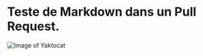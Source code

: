 # Teste de Markdown dans un Pull Request.

![Image of Yaktocat](https://octodex.github.com/images/yaktocat.png)
